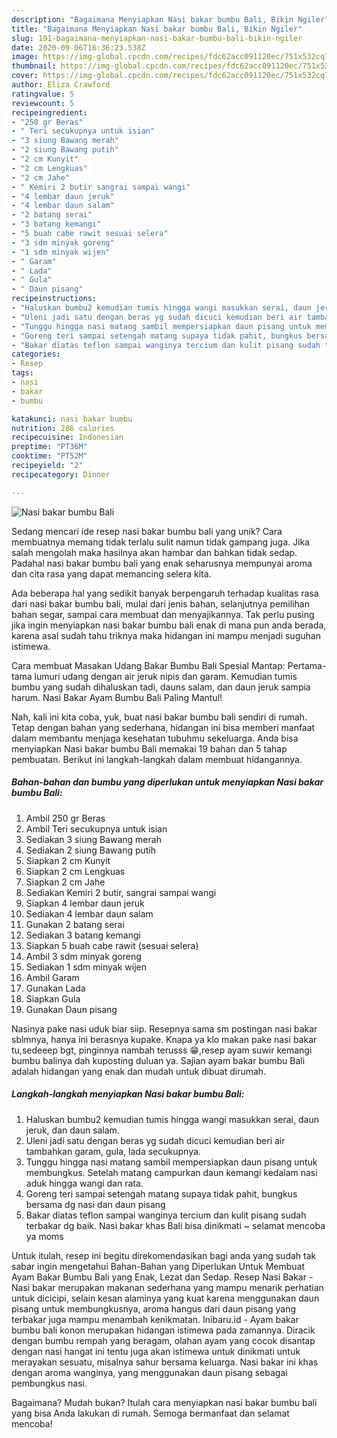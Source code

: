 ```yaml
---
description: "Bagaimana Menyiapkan Nasi bakar bumbu Bali, Bikin Ngiler"
title: "Bagaimana Menyiapkan Nasi bakar bumbu Bali, Bikin Ngiler"
slug: 191-bagaimana-menyiapkan-nasi-bakar-bumbu-bali-bikin-ngiler
date: 2020-09-06T16:36:23.538Z
image: https://img-global.cpcdn.com/recipes/fdc62acc091120ec/751x532cq70/nasi-bakar-bumbu-bali-foto-resep-utama.jpg
thumbnail: https://img-global.cpcdn.com/recipes/fdc62acc091120ec/751x532cq70/nasi-bakar-bumbu-bali-foto-resep-utama.jpg
cover: https://img-global.cpcdn.com/recipes/fdc62acc091120ec/751x532cq70/nasi-bakar-bumbu-bali-foto-resep-utama.jpg
author: Eliza Crawford
ratingvalue: 5
reviewcount: 5
recipeingredient:
- "250 gr Beras"
- " Teri secukupnya untuk isian"
- "3 siung Bawang merah"
- "2 siung Bawang putih"
- "2 cm Kunyit"
- "2 cm Lengkuas"
- "2 cm Jahe"
- " Kemiri 2 butir sangrai sampai wangi"
- "4 lembar daun jeruk"
- "4 lembar daun salam"
- "2 batang serai"
- "3 batang kemangi"
- "5 buah cabe rawit sesuai selera"
- "3 sdm minyak goreng"
- "1 sdm minyak wijen"
- " Garam"
- " Lada"
- " Gula"
- " Daun pisang"
recipeinstructions:
- "Haluskan bumbu2 kemudian tumis hingga wangi masukkan serai, daun jeruk, dan daun salam."
- "Uleni jadi satu dengan beras yg sudah dicuci kemudian beri air tambahkan garam, gula, lada secukupnya."
- "Tunggu hingga nasi matang sambil mempersiapkan daun pisang untuk membungkus. Setelah matang campurkan daun kemangi kedalam nasi aduk hingga wangi dan rata."
- "Goreng teri sampai setengah matang supaya tidak pahit, bungkus bersama dg nasi dan daun pisang"
- "Bakar diatas teflon sampai wanginya tercium dan kulit pisang sudah terbakar dg baik. Nasi bakar khas Bali bisa dinikmati ~ selamat mencoba ya moms"
categories:
- Resep
tags:
- nasi
- bakar
- bumbu

katakunci: nasi bakar bumbu 
nutrition: 286 calories
recipecuisine: Indonesian
preptime: "PT36M"
cooktime: "PT52M"
recipeyield: "2"
recipecategory: Dinner

---
```



![Nasi bakar bumbu Bali](https://img-global.cpcdn.com/recipes/fdc62acc091120ec/751x532cq70/nasi-bakar-bumbu-bali-foto-resep-utama.jpg)

Sedang mencari ide resep nasi bakar bumbu bali yang unik? Cara membuatnya memang tidak terlalu sulit namun tidak gampang juga. Jika salah mengolah maka hasilnya akan hambar dan bahkan tidak sedap. Padahal nasi bakar bumbu bali yang enak seharusnya mempunyai aroma dan cita rasa yang dapat memancing selera kita.

Ada beberapa hal yang sedikit banyak berpengaruh terhadap kualitas rasa dari nasi bakar bumbu bali, mulai dari jenis bahan, selanjutnya pemilihan bahan segar, sampai cara membuat dan menyajikannya. Tak perlu pusing jika ingin menyiapkan nasi bakar bumbu bali enak di mana pun anda berada, karena asal sudah tahu triknya maka hidangan ini mampu menjadi suguhan istimewa.

Cara membuat Masakan Udang Bakar Bumbu Bali Spesial Mantap: Pertama-tama lumuri udang dengan air jeruk nipis dan garam. Kemudian tumis bumbu yang sudah dihaluskan tadi, dauns salam, dan daun jeruk sampia harum. Nasi Bakar Ayam Bumbu Bali Paling Mantul!


Nah, kali ini kita coba, yuk, buat nasi bakar bumbu bali sendiri di rumah. Tetap dengan bahan yang sederhana, hidangan ini bisa memberi manfaat dalam membantu menjaga kesehatan tubuhmu sekeluarga. Anda bisa menyiapkan Nasi bakar bumbu Bali memakai 19 bahan dan 5 tahap pembuatan. Berikut ini langkah-langkah dalam membuat hidangannya.

<!--inarticleads1-->

##### Bahan-bahan dan bumbu yang diperlukan untuk menyiapkan Nasi bakar bumbu Bali:

1. Ambil 250 gr Beras
1. Ambil  Teri secukupnya untuk isian
1. Sediakan 3 siung Bawang merah
1. Sediakan 2 siung Bawang putih
1. Siapkan 2 cm Kunyit
1. Siapkan 2 cm Lengkuas
1. Siapkan 2 cm Jahe
1. Sediakan  Kemiri 2 butir, sangrai sampai wangi
1. Siapkan 4 lembar daun jeruk
1. Sediakan 4 lembar daun salam
1. Gunakan 2 batang serai
1. Sediakan 3 batang kemangi
1. Siapkan 5 buah cabe rawit (sesuai selera)
1. Ambil 3 sdm minyak goreng
1. Sediakan 1 sdm minyak wijen
1. Ambil  Garam
1. Gunakan  Lada
1. Siapkan  Gula
1. Gunakan  Daun pisang


Nasinya pake nasi uduk biar siip. Resepnya sama sm postingan nasi bakar sblmnya, hanya ini berasnya kupake. Knapa ya klo makan pake nasi bakar tu,sedeeep bgt, pinginnya nambah terusss 😁,resep ayam suwir kemangi bumbu balinya dah kuposting duluan ya. Sajian ayam bakar bumbu Bali adalah hidangan yang enak dan mudah untuk dibuat dirumah. 

<!--inarticleads2-->

##### Langkah-langkah menyiapkan Nasi bakar bumbu Bali:

1. Haluskan bumbu2 kemudian tumis hingga wangi masukkan serai, daun jeruk, dan daun salam.
1. Uleni jadi satu dengan beras yg sudah dicuci kemudian beri air tambahkan garam, gula, lada secukupnya.
1. Tunggu hingga nasi matang sambil mempersiapkan daun pisang untuk membungkus. Setelah matang campurkan daun kemangi kedalam nasi aduk hingga wangi dan rata.
1. Goreng teri sampai setengah matang supaya tidak pahit, bungkus bersama dg nasi dan daun pisang
1. Bakar diatas teflon sampai wanginya tercium dan kulit pisang sudah terbakar dg baik. Nasi bakar khas Bali bisa dinikmati ~ selamat mencoba ya moms


Untuk itulah, resep ini begitu direkomendasikan bagi anda yang sudah tak sabar ingin mengetahui Bahan-Bahan yang Diperlukan Untuk Membuat Ayam Bakar Bumbu Bali yang Enak, Lezat dan Sedap. Resep Nasi Bakar - Nasi bakar merupakan makanan sederhana yang mampu menarik perhatian untuk dicicipi, selain kesan alaminya yang kuat karena menggunakan daun pisang untuk membungkusnya, aroma hangus dari daun pisang yang terbakar juga mampu menambah kenikmatan. Inibaru.id - Ayam bakar bumbu bali konon merupakan hidangan istimewa pada zamannya. Diracik dengan bumbu rempah yang beragam, olahan ayam yang cocok disantap dengan nasi hangat ini tentu juga akan istimewa untuk dinikmati untuk merayakan sesuatu, misalnya sahur bersama keluarga. Nasi bakar ini khas dengan aroma wanginya, yang menggunakan daun pisang sebagai pembungkus nasi. 

Bagaimana? Mudah bukan? Itulah cara menyiapkan nasi bakar bumbu bali yang bisa Anda lakukan di rumah. Semoga bermanfaat dan selamat mencoba!
